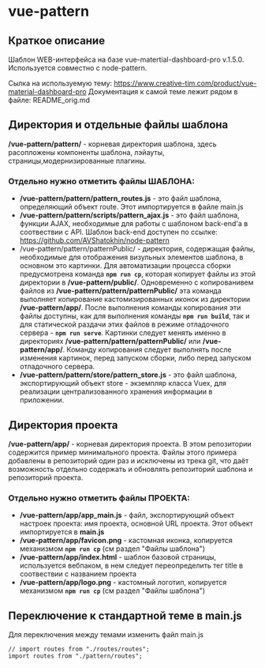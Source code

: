 # vue-pattern

## Краткое описание

Шаблон WEB-интерфейса на базе vue-matertial-dashboard-pro v.1.5.0. Используется совместно с node-pattern.

Сылка на используемую тему: https://www.creative-tim.com/product/vue-material-dashboard-pro
Документация к самой теме лежит рядом в файле: README_orig.md

## Директория и отдельные файлы шаблона

**/vue-pattern/pattern/** - корневая директория шаблона, здесь расопложены компоненты шаблона, лэйауты, страницы,модернизированные плагины.

### Отдельно нужно отметить файлы ШАБЛОНА:
  * **/vue-pattern/pattern/pattern_routes.js** - это файл шаблона, определяющий объект route. Этот импортируется в файле main.js
  * **/vue-pattern/pattern/scripts/pattern_ajax.js** - это файл шаблона, функции AJAX, необходимые для работы с шаблоном back-end'а в соотвествии с API. Шаблон back-end доступен по ссылке: https://github.com/AVShatokhin/node-pattern 
  * /vue-pattern/pattern/patternPublic/ - директория, содержащая файлы, необходимые для отображения визульных элементов шаблона, в основном это картинки. Для автоматизации процесса сборки предусмотрена команда **`npm run cp`**, которая копирует файлы из этой директории в **/vue-pattern/public/**. Одновременно с копированивем файлов из **/vue-pattern/pattern/patternPublic/** эта команда выполняет копирование кастомизированных иконок из директории **/vue-pattern/app/**. После выполнения команды копирования эти файлы доступны, как для выполнения команды **`npm run build`**, так и для статической раздачи этих файлов в режиме отладочного сервера - **`npm run serve`**. Картинки следует менять именно в директориях **/vue-pattern/pattern/patternPublic/** или **/vue-pattern/app/**. Команду копирования следует выполнять после изменения картинок, перед запуском сборки, либо перед запуском отладочного сервера.
  * **/vue-pattern/pattern/store/pattern_store.js** - это файл шаблона, экспортирующий объект store - экземпляр класса Vuex, для реализации централизованного хранения информации в приложении.

## Директория проекта 

**/vue-pattern/app/** - корневая директория проекта. В этом репозитории содержится пример минимального проекта. Файлы этого примера добавлены в репозиторий один раз и исключены из трека git, что даёт возможность отдельно содержать и обновлять репозиторий шаблона и репозиторий проекта.

### Отдельно нужно отметить файлы ПРОЕКТА:

  * **/vue-pattern/app/app_main.js** - файл, экспортирующий объект настроек проекта: имя проекта, основной URL проекта. Этот объект импортируется в **main.js**
  * **/vue-pattern/app/favicon.png** - кастомная иконка, копируется механизмом **`npm run cp`** (см раздел "Файлы шаблона")
  * **/vue-pattern/app/index.html** - шаблон базовой страницы, используется вебпаком, в нем следует переопределить тег title в соотвествии с названием проекта
  * **/vue-pattern/app/logo.png** - кастомный логотип, копируется механизмом **`npm run cp`** (см раздел "Файлы шаблона")

## Переключение к стандартной теме в main.js

Для переключения между темами изменить файл main.js

```
// import routes from "./routes/routes";
import routes from "./pattern/routes";
```
